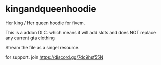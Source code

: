 # kingandqueenhoodie
Her king / Her queen hoodie for fivem.

This is a addon DLC. which means it will add slots and does NOT replace any current gta clothing

Stream the file as a singel resource.

for support. join https://discord.gg/7dc9hsf55N
